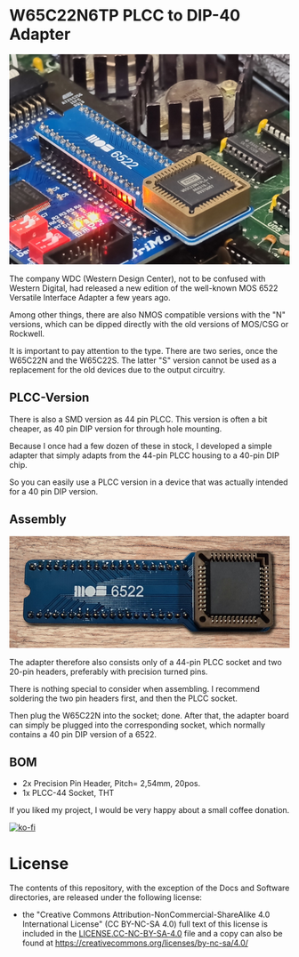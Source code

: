 # W65C22N6TP PLCC to DIP-40 Adapter



![](https://github.com/DL2DW/W65C22N6TP_PLCC_to_DIP-40_Adapter/blob/main/Images/6522PLCC-Adapter.jpg)



The company WDC (Western Design Center), not to be confused with Western Digital, had released a new edition of the well-known MOS 6522 Versatile Interface Adapter a few years ago.

Among other things, there are also NMOS compatible versions with the "N" versions, which can be dipped directly with the old versions of MOS/CSG or Rockwell.

It is important to pay attention to the type. There are two series, once the W65C22N and the W65C22S. The latter "S" version cannot be used as a replacement for the old devices due to the output circuitry.



## PLCC-Version

There is also a SMD version as 44 pin PLCC. This version is often a bit cheaper, as 40 pin DIP version for through hole mounting.

Because I once had a few dozen of these in stock, I developed a simple adapter that simply adapts from the 44-pin PLCC housing to a 40-pin DIP chip.

So you can easily use a PLCC version in a device that was actually intended for a 40 pin DIP version.




## Assembly

![](https://github.com/DL2DW/W65C22N6TP_PLCC_to_DIP-40_Adapter/blob/main/Images/6522PLCC-Adapter_assembled.jpg)



The adapter therefore also consists only of a 44-pin PLCC socket and two 20-pin headers, preferably with precision turned pins.

There is nothing special to consider when assembling. I recommend soldering the two pin headers first, and then the PLCC socket. 

Then plug the W65C22N into the socket; done. After that, the adapter board can simply be plugged into the corresponding socket, which normally contains a 40 pin DIP version of a 6522.



## BOM



- 2x Precision Pin Header, Pitch= 2,54mm, 20pos.
- 1x PLCC-44 Socket, THT





If you liked my project, I would be very happy about a small coffee donation.

[![ko-fi](https://www.ko-fi.com/img/githubbutton_sm.svg)](https://ko-fi.com/R6R62T6RN)



# License

The contents of this repository, with the exception of the Docs and Software directories, are released under the following license:

- the "Creative Commons Attribution-NonCommercial-ShareAlike 4.0 International License" (CC BY-NC-SA 4.0) full text of this license is included in the [LICENSE.CC-NC-BY-SA-4.0](https://github.com/DL2DW/W65C22N6TP_PLCC_to_DIP-40_Adapter/blob/main/LICENSE.CC-NC-BY-SA) file and a copy can also be found at https://creativecommons.org/licenses/by-nc-sa/4.0/
